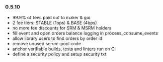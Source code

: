 ### 0.5.10

- 99.9% of fees paid out to maker & gui
- 2 fee tiers: STABLE (1bps) & BASE (4bps)
- no more fee discounts for SRM & MSRM holders
- fill event and open orders balance logging in process_consume_events
- allow library users to find orders by order id
- remove unused serum-pool code
- anchor verifiable builds, tests and linters run on CI
- define a security policy and setup security txt
